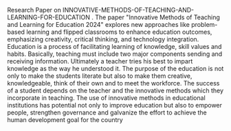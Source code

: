 Research Paper on  INNOVATIVE-METHODS-OF-TEACHING-AND-LEARNING-FOR-EDUCATION .
The paper "Innovative Methods of Teaching and Learning for Education 2024" explores new approaches like problem-based learning and flipped classrooms to enhance education outcomes, emphasizing creativity, critical thinking, and technology integration.
 Education is a process of facilitating learning of knowledge, skill values and habits. Basically, teaching must include two major components sending and receiving information. Ultimately a teacher tries his best to impart knowledge as the way he understood it. The purpose of the education is not only to make the students literate but also to make them creative, knowledgeable, think of their own and to meet the workforce. The success of a student depends on the teacher and the innovative methods which they incorporate in teaching. The use of innovative methods in educational 
institutions has potential not only to improve education but also to empower people, strengthen governance and galvanize the effort to achieve the human development goal for the country
